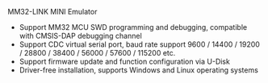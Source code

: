 MM32-LINK MINI Emulator

- Support MM32 MCU SWD programming and debugging, compatible with CMSIS-DAP debugging channel
- Support CDC virtual serial port, baud rate support 9600 / 14400 / 19200 / 28800 / 38400 / 56000 / 57600 / 115200 etc.
- Support firmware update and function configuration via U-Disk
- Driver-free installation, supports Windows and Linux operating systems